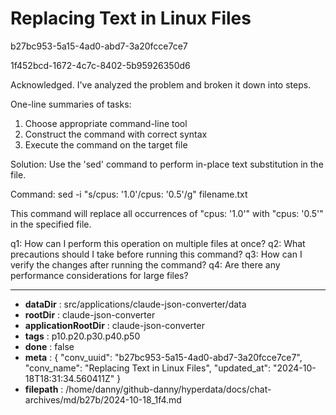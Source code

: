 # Replacing Text in Linux Files

b27bc953-5a15-4ad0-abd7-3a20fcce7ce7

1f452bcd-1672-4c7c-8402-5b95926350d6

 Acknowledged. I've analyzed the problem and broken it down into steps.

One-line summaries of tasks:
1. Choose appropriate command-line tool
2. Construct the command with correct syntax
3. Execute the command on the target file

Solution: Use the 'sed' command to perform in-place text substitution in the file.

Command: sed -i "s/cpus: '1.0'/cpus: '0.5'/g" filename.txt

This command will replace all occurrences of "cpus: '1.0'" with "cpus: '0.5'" in the specified file.

q1: How can I perform this operation on multiple files at once?
q2: What precautions should I take before running this command?
q3: How can I verify the changes after running the command?
q4: Are there any performance considerations for large files?

---

* **dataDir** : src/applications/claude-json-converter/data
* **rootDir** : claude-json-converter
* **applicationRootDir** : claude-json-converter
* **tags** : p10.p20.p30.p40.p50
* **done** : false
* **meta** : {
  "conv_uuid": "b27bc953-5a15-4ad0-abd7-3a20fcce7ce7",
  "conv_name": "Replacing Text in Linux Files",
  "updated_at": "2024-10-18T18:31:34.560411Z"
}
* **filepath** : /home/danny/github-danny/hyperdata/docs/chat-archives/md/b27b/2024-10-18_1f4.md